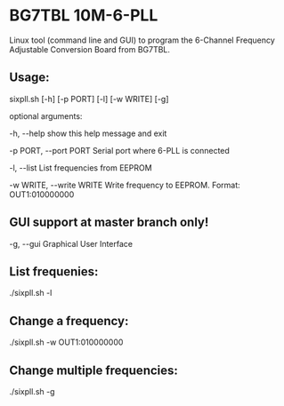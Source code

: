 # BG7TBL 10M-6-PLL
Linux tool (command line and GUI) to program the 6-Channel Frequency Adjustable Conversion Board from BG7TBL.

Usage:
------
sixpll.sh [-h] [-p PORT] [-l] [-w WRITE] [-g]

optional arguments:

-h, --help            show this help message and exit

-p PORT, --port PORT  Serial port where 6-PLL is connected

-l, --list            List frequencies from EEPROM

-w WRITE, --write WRITE Write frequency to EEPROM. Format: OUT1:010000000

GUI support at master branch only!
----------------------------------
-g, --gui             Graphical User Interface

List frequenies:
----------------
./sixpll.sh -l

Change a frequency:
---------------------
./sixpll.sh -w OUT1:010000000

Change multiple frequencies:
----------------------------
./sixpll.sh -g
